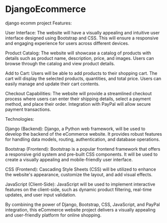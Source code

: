 # DjangoEcommerce
django ecomm project
Features:

User Interface: The website will have a visually appealing and intuitive user interface designed using Bootstrap and CSS. This will ensure a responsive and engaging experience for users across different devices.

Product Catalog: The website will showcase a catalog of products with details such as product name, description, price, and images. Users can browse through the catalog and view product details.

Add to Cart: Users will be able to add products to their shopping cart. The cart will display the selected products, quantities, and total price. Users can easily manage and update their cart contents.

Checkout Capabilities: The website will provide a streamlined checkout process where users can enter their shipping details, select a payment method, and place their order. Integration with PayPal will allow secure payment transactions.

Technologies:

Django (Backend): Django, a Python web framework, will be used to develop the backend of the eCommerce website. It provides robust features for handling data models, routing, authentication, and database operations.

Bootstrap (Frontend): Bootstrap is a popular frontend framework that offers a responsive grid system and pre-built CSS components. It will be used to create a visually appealing and mobile-friendly user interface.

CSS (Frontend): Cascading Style Sheets (CSS) will be utilized to enhance the website's appearance, customize the layout, and add visual effects.

JavaScript (Client-Side): JavaScript will be used to implement interactive features on the client-side, such as dynamic product filtering, real-time updates, and user input validation.

By combining the power of Django, Bootstrap, CSS, JavaScript, and PayPal integration, this eCommerce website project delivers a visually appealing and user-friendly platform for online shopping.

